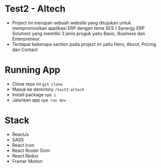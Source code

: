 # Test2 - Altech

- Project ini merupan sebuah website yang ditujukan untuk mempromosikan applikasi ERP dengan tema SES ( Synergy ERP Solution) yang memiliki 3 jenis proguk yaitu Basic, Business dan Enterpreneur.
- Terdapat beberapa section pada project ini yaitu Hero, About, Pricing dan Contact

# Running App

- Clone repo ini `git clone`
- Masuk ke derectory `/test2-altech`
- Install package `npm i`
- Jalankan app `npm run dev`

# Stack

- ReactJs
- SASS
- React Icon
- React Router Dom
- React Redux
- Framer Motion
